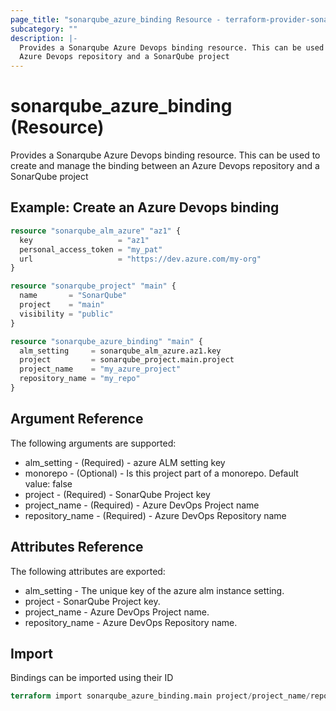 ```yaml
---
page_title: "sonarqube_azure_binding Resource - terraform-provider-sonarqube"
subcategory: ""
description: |-
  Provides a Sonarqube Azure Devops binding resource. This can be used to create and manage the binding between an
  Azure Devops repository and a SonarQube project
---
```


# sonarqube_azure_binding (Resource)

Provides a Sonarqube Azure Devops binding resource. This can be used to create and manage the binding between an
Azure Devops repository and a SonarQube project

## Example: Create an Azure Devops binding

```terraform
resource "sonarqube_alm_azure" "az1" {
  key                   = "az1"
  personal_access_token = "my_pat"
  url                   = "https://dev.azure.com/my-org"
}

resource "sonarqube_project" "main" {
  name       = "SonarQube"
  project    = "main"
  visibility = "public"
}

resource "sonarqube_azure_binding" "main" {
  alm_setting     = sonarqube_alm_azure.az1.key
  project         = sonarqube_project.main.project
  project_name    = "my_azure_project"
  repository_name = "my_repo"
}
```

## Argument Reference

The following arguments are supported:

- alm_setting - (Required) - azure ALM setting key
- monorepo - (Optional) - Is this project part of a monorepo. Default value: false
- project - (Required) - SonarQube Project key
- project_name - (Required) - Azure DevOps Project name
- repository_name - (Required) - Azure DevOps Repository name

## Attributes Reference

The following attributes are exported:

- alm_setting - The unique key of the azure alm instance setting.
- project - SonarQube Project key.
- project_name - Azure DevOps Project name.
- repository_name - Azure DevOps Repository name.

## Import

Bindings can be imported using their ID

```terraform
terraform import sonarqube_azure_binding.main project/project_name/repository
```
